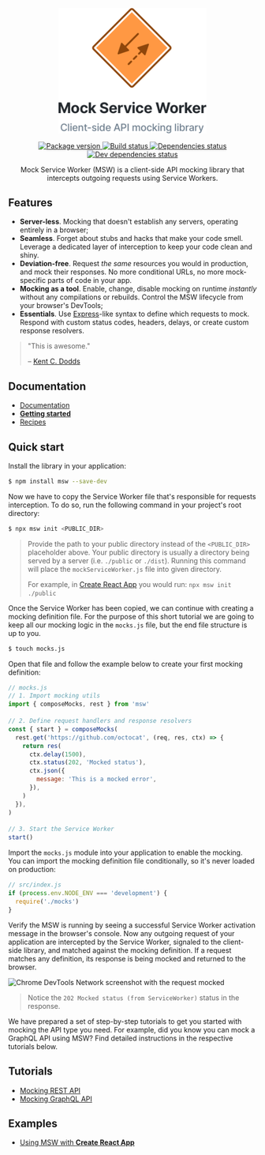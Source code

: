 <p align="center">
  <img src="logo.png" width="300" />
</p>

<p align="center">
  <a href="https://www.npmjs.com/package/msw" target="_blank">
    <img src="https://img.shields.io/npm/v/msw.svg" alt="Package version" />
  </a>
  <a href="https://circleci.com/gh/open-draft/msw" target="_blank">
    <img src="https://img.shields.io/circleci/project/github/open-draft/msw/master.svg" alt="Build status" />
  </a>
  <a href="https://david-dm.org/open-draft/msw" target="_blank">
    <img src="https://img.shields.io/david/open-draft/msw.svg" alt="Dependencies status" />
  </a>
  <a href="https://david-dm.org/open-draft/msw?type=dev" target="_blank">
    <img src="https://img.shields.io/david/dev/open-draft/msw.svg" alt="Dev dependencies status" />
  </a>
</p>

<p align="center">Mock Service Worker (MSW) is a client-side API mocking library that intercepts outgoing requests using Service Workers.</p>

## Features

- **Server-less**. Mocking that doesn't establish any servers, operating entirely in a browser;
- **Seamless**. Forget about stubs and hacks that make your code smell. Leverage a dedicated layer of interception to keep your code clean and shiny.
- **Deviation-free**. Request _the same_ resources you would in production, and mock their responses. No more conditional URLs, no more mock-specific parts of code in your app.
- **Mocking as a tool**. Enable, change, disable mocking on runtime _instantly_ without any compilations or rebuilds. Control the MSW lifecycle from your browser's DevTools;
- **Essentials**. Use [Express](https://github.com/expressjs/express/)-like syntax to define which requests to mock. Respond with custom status codes, headers, delays, or create custom response resolvers.

> "This is awesome."
>
> – [Kent C. Dodds](https://twitter.com/kentcdodds/status/1233899811608219648)

## Documentation

- [Documentation](https://redd.gitbook.io/msw)
- [**Getting started**](https://redd.gitbook.io/msw/getting-started)
- [Recipes](https://redd.gitbook.io/msw/recipes)

## Quick start

Install the library in your application:

```bash
$ npm install msw --save-dev
```

Now we have to copy the Service Worker file that's responsible for requests interception. To do so, run the following command in your project's root directory:

```bash
$ npx msw init <PUBLIC_DIR>
```

> Provide the path to your public directory instead of the `<PUBLIC_DIR>` placeholder above. Your public directory is usually a directory being served by a server (i.e. `./public` or `./dist`). Running this command will place the `mockServiceWorker.js` file into given directory.
>
> For example, in [Create React App](https://github.com/facebook/create-react-app) you would run: `npx msw init ./public`

Once the Service Worker has been copied, we can continue with creating a mocking definition file. For the purpose of this short tutorial we are going to keep all our mocking logic in the `mocks.js` file, but the end file structure is up to you.

```bash
$ touch mocks.js
```

Open that file and follow the example below to create your first mocking definition:

```js
// mocks.js
// 1. Import mocking utils
import { composeMocks, rest } from 'msw'

// 2. Define request handlers and response resolvers
const { start } = composeMocks(
  rest.get('https://github.com/octocat', (req, res, ctx) => {
    return res(
      ctx.delay(1500),
      ctx.status(202, 'Mocked status'),
      ctx.json({
        message: 'This is a mocked error',
      }),
    )
  }),
)

// 3. Start the Service Worker
start()
```

Import the `mocks.js` module into your application to enable the mocking. You can import the mocking definition file conditionally, so it's never loaded on production:

```js
// src/index.js
if (process.env.NODE_ENV === 'development') {
  require('./mocks')
}
```

Verify the MSW is running by seeing a successful Service Worker activation message in the browser's console. Now any outgoing request of your application are intercepted by the Service Worker, signaled to the client-side library, and matched against the mocking definition. If a request matches any definition, its response is being mocked and returned to the browser.

![Chrome DevTools Network screenshot with the request mocked](https://github.com/open-draft/msw/blob/master/media/msw-quick-look-network.png?raw=true)

> Notice the `202 Mocked status (from ServiceWorker)` status in the response.

We have prepared a set of step-by-step tutorials to get you started with mocking the API type you need. For example, did you know you can mock a GraphQL API using MSW? Find detailed instructions in the respective tutorials below.

## Tutorials

- [Mocking REST API](https://redd.gitbook.io/msw/tutorials/mocking-rest-api)
- [Mocking GraphQL API](https://redd.gitbook.io/msw/tutorials/mocking-graphql-api)

## Examples

- [Using MSW with **Create React App**](https://github.com/open-draft/msw/tree/master/examples/create-react-app)

